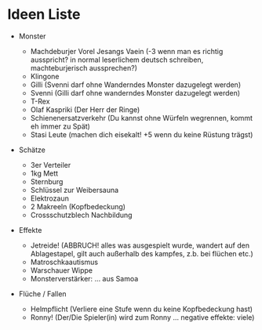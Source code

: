 # Ideen Liste

* Monster
  * Machdeburjer Vorel Jesangs Vaein (-3 wenn man es richtig ausspricht? in normal leserlichem deutsch schreiben, machteburjerisch aussprechen?)
  * Klingone
  * Gilli (Svenni darf ohne Wanderndes Monster dazugelegt werden)
  * Svenni (Gilli darf ohne wanderndes Monster dazugelegt werden)
  * T-Rex
  * Olaf Kaspriki (Der Herr der Ringe)
  * Schienenersatzverkehr (Du kannst ohne Würfeln wegrennen, kommt eh immer zu Spät)
  * Stasi Leute (machen dich eisekalt! +5 wenn du keine Rüstung trägst)
  
* Schätze
  * 3er Verteiler
  * 1kg Mett
  * Sternburg
  * Schlüssel zur Weibersauna
  * Elektrozaun
  * 2 Makreeln (Kopfbedeckung)
  * Crossschutzblech Nachbildung

* Effekte
  * Jetreide! (ABBRUCH! alles was ausgespielt wurde, wandert auf den Ablagestapel, gilt auch außerhalb des kampfes, z.b. bei flüchen etc.)
  * Matroschkaautismus
  * Warschauer Wippe
  * Monsterverstärker: ... aus Samoa
  
* Flüche / Fallen
  * Helmpflicht (Verliere eine Stufe wenn du keine Kopfbedeckung hast)
  * Ronny! (Der/Die Spieler(in) wird zum Ronny ... negative effekte: viele)
